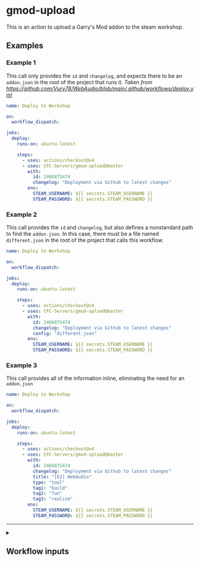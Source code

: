 # gmod-upload

This is an action to upload a Garry's Mod addon to the steam workshop.

## Examples

### Example 1
This call only provides the `id` and `changelog`, and expects there to be an `addon.json` in the root of the project that runs it.
_Taken from https://github.com/Vurv78/WebAudio/blob/main/.github/workflows/deploy.yml_

```yaml
name: Deploy to Workshop

on:
  workflow_dispatch:

jobs:
  deploy:
    runs-on: ubuntu-latest

    steps:
      - uses: actions/checkout@v4
      - uses: CFC-Servers/gmod-upload@master
        with:
          id: 2466875474
          changelog: "Deployment via Github to latest changes"
        env:
          STEAM_USERNAME: ${{ secrets.STEAM_USERNAME }}
          STEAM_PASSWORD: ${{ secrets.STEAM_PASSWORD }}
```

### Example 2
This call provides the `id` and `changelog`, but also defines a nonstandard path to find the `addon.json`.
In this case, there must be a file named `different.json` in the root of the project that calls this workflow.

```yaml
name: Deploy to Workshop

on:
  workflow_dispatch:

jobs:
  deploy:
    runs-on: ubuntu-latest

    steps:
      - uses: actions/checkout@v4
      - uses: CFC-Servers/gmod-upload@master
        with:
          id: 2466875474
          changelog: "Deployment via Github to latest changes"
          config: "different.json"
        env:
          STEAM_USERNAME: ${{ secrets.STEAM_USERNAME }}
          STEAM_PASSWORD: ${{ secrets.STEAM_PASSWORD }}
```

### Example 3
This call provides all of the information inline, eliminating the need for an `addon.json`
```yaml
name: Deploy to Workshop

on:
  workflow_dispatch:

jobs:
  deploy:
    runs-on: ubuntu-latest

    steps:
      - uses: actions/checkout@v4
      - uses: CFC-Servers/gmod-upload@master
        with:
          id: 2466875474
          changelog: "Deployment via Github to latest changes"
          title: "[E2] WebAudio"
          type: "tool"
          tag1: "build"
          tag2: "fun"
          tag3: "realism"
        env:
          STEAM_USERNAME: ${{ secrets.STEAM_USERNAME }}
          STEAM_PASSWORD: ${{ secrets.STEAM_PASSWORD }}
```

---

<details>
<summary><h2>Workflow inputs</h2></summary>
<br>

| **Name**    | **Example**                              | **Notes**                                                                                                                                                                                                                                                                                     |
|-------------|------------------------------------------|-----------------------------------------------------------------------------------------------------------------------------------------------------------------------------------------------------------------------------------------------------------------------------------------------|
| `changelog` | Created a new thing and fixed some stuff | The changelog to display in the Workhop's Updates section. Uses standard [Steam BBCode](https://steamcommunity.com/comment/ForumTopic/formattinghelp)                                                                                                                                         |
| `id`        | `2466875474`                             | The ID of the (already created) Workshop item                                                                                                                                                                                                                                                 |
| `config`    | `myaddon.json`                           | If present, will attempt to use the given path as the [addon.json](https://wiki.facepunch.com/gmod/Workshop_Addon_Creation#addonjson). If given, all of the following inputs are ignored. If no additional inputs are provided, a standard `addon.json` is expected to exist in your project. |
| `title`     | My glorious addon                        | The title of the Workshop item.<br><br>:warning: This input will be ignored if the `config` input is used                                                                                                                                                                                     |
| `type`      | ServerContent                            | The addon type. Must be one of:<br>```ServerContent, gamemode, map, weapon, vehicle, npc, tool, effects, model, entity```<br><br>:warning: This input will be ignored if the `config` input is used.                                                                                          |
| `tag1`      | fun                                      | The first tag. Must be one of:<br>```fun, roleplay, scenic, movie, realism, cartoon, water, comic, build```<br><br>:warning: This input will be ignored if the `config` input is used.                                                                                                        |
| `tag2`      | roleplay                                 | The second tag (Optional). Must be one of:<br>```fun, roleplay, scenic, movie, realism, cartoon, water, comic, build```<br><br>:warning: This input will be ignored if the `config` input is used.                                                                                            |
| `tag3`      | realism                                  | The third tag (Optional). Must be one of:<br>```fun, roleplay, scenic, movie, realism, cartoon, water, comic, build```<br><br>:warning: This input will be ignored if the `config` input is used.                                                                                             |

</details>
